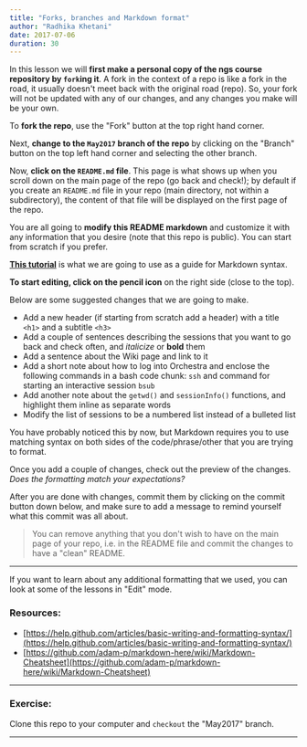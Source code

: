 ```yaml
---
title: "Forks, branches and Markdown format"
author: "Radhika Khetani"
date: 2017-07-06
duration: 30
---
```


In this lesson we will **first make a personal copy of the ngs course repository by `fork`ing it**. A fork in the context of a repo is like a fork in the road, it usually doesn't meet back with the original road (repo). So, your fork will not be updated with any of our changes, and any changes you make will be your own.

To **fork the repo**, use the "Fork" button at the top right hand corner.

Next, **change to the `May2017` branch of the repo** by clicking on the "Branch" button on the top left hand corner and selecting the other branch. 

Now, **click on the `README.md` file**. This page is what shows up when you scroll down on the main page of the repo (go back and check!); by default if you create an `README.md` file in your repo (main directory, not within a subdirectory), the content of that file will be displayed on the first page of the repo.

You are all going to **modify this README markdown** and customize it with any information that you desire (note that this repo is public). You can start from scratch if you prefer. 

**[This tutorial](https://guides.github.com/features/mastering-markdown/#examples)** is what we are going to use as a guide for Markdown syntax. 

**To start editing, click on the pencil icon** on the right side (close to the top). 

Below are some suggested changes that we are going to make. 

* Add a new header (if starting from scratch add a header) with a title `<h1>` and a subtitle `<h3>`
* Add a couple of sentences describing the sessions that you want to go back and check often, and *italicize* or **bold** them
* Add a sentence about the Wiki page and link to it
* Add a short note about how to log into Orchestra and enclose the following commands in a bash code chunk: `ssh` and command for starting an interactive session `bsub`
* Add another note about the `getwd()` and `sessionInfo()` functions, and highlight them inline as separate words
* Modify the list of sessions to be a numbered list instead of a bulleted list

You have probably noticed this by now, but Markdown requires you to use matching syntax on both sides of the code/phrase/other that you are trying to format.

Once you add a couple of changes, check out the preview of the changes. *Does the formatting match your expectations?*

After you are done with changes, commit them by clicking on the commit button down below, and make sure to add a message to remind yourself what this commit was all about.

> You can remove anything that you don't wish to have on the main page of your repo, i.e. in the README file and commit the changes to have a "clean" README.

***
If you want to learn about any additional formatting that we used, you can look at some of the lessons in "Edit" mode.

### Resources:

* [https://help.github.com/articles/basic-writing-and-formatting-syntax/](https://help.github.com/articles/basic-writing-and-formatting-syntax/)
* [https://github.com/adam-p/markdown-here/wiki/Markdown-Cheatsheet](https://github.com/adam-p/markdown-here/wiki/Markdown-Cheatsheet)


***
### Exercise:

Clone this repo to your computer and `checkout` the "May2017" branch.

***
